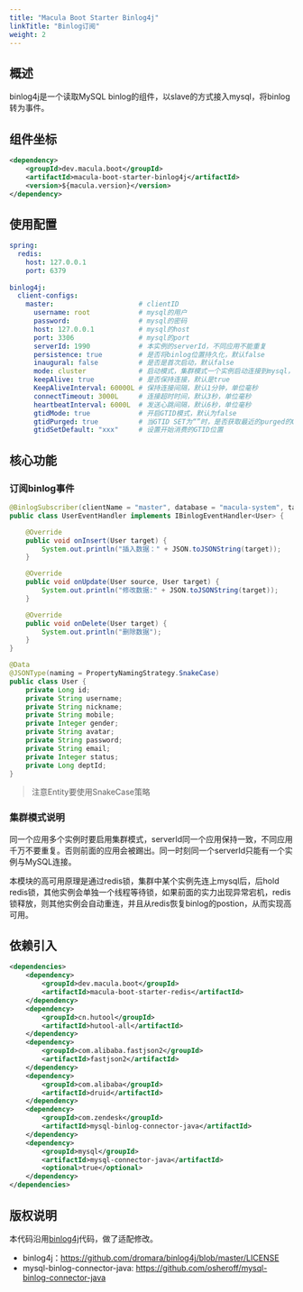 ```yaml
---
title: "Macula Boot Starter Binlog4j"
linkTitle: "Binlog订阅"
weight: 2
---
```


## 概述

binlog4j是一个读取MySQL binlog的组件，以slave的方式接入mysql，将binlog转为事件。



## 组件坐标

```xml
<dependency>
    <groupId>dev.macula.boot</groupId>
    <artifactId>macula-boot-starter-binlog4j</artifactId>
    <version>${macula.version}</version>
</dependency>
```



## 使用配置

```yaml
spring:
  redis:
    host: 127.0.0.1
    port: 6379
    
binlog4j:
  client-configs:
    master:                     # clientID
      username: root            # mysql的用户
      password:                 # mysql的密码
      host: 127.0.0.1           # mysql的host
      port: 3306                # mysql的port
      serverId: 1990            # 本实例的serverId，不同应用不能重复
      persistence: true         # 是否将binlog位置持久化，默认false
      inaugural: false          # 是否是首次启动，默认false
      mode: cluster             # 启动模式，集群模式一个实例启动连接到mysql，其他standby，默认standalone
      keepAlive: true           # 是否保持连接，默认是true
      KeepAliveInterval: 60000L # 保持连接间隔，默认1分钟，单位毫秒
      connectTimeout: 3000L     # 连接超时时间，默认3秒，单位毫秒
      heartbeatInterval: 6000L  # 发送心跳间隔，默认6秒，单位毫秒  
      gtidMode: true            # 开启GTID模式，默认为false
      gtidPurged: true          # 当GTID SET为“”时，是否获取最近的purged的GTID SET，默认为true
      gtidSetDefault: "xxx"     # 设置开始消费的GTID位置      
```



## 核心功能

### 订阅binlog事件

```java
@BinlogSubscriber(clientName = "master", database = "macula-system", table ="sys_user")
public class UserEventHandler implements IBinlogEventHandler<User> {

    @Override
    public void onInsert(User target) {
        System.out.println("插入数据：" + JSON.toJSONString(target));
    }

    @Override
    public void onUpdate(User source, User target) {
        System.out.println("修改数据:" + JSON.toJSONString(target));
    }

    @Override
    public void onDelete(User target) {
        System.out.println("删除数据");
    }
}

@Data
@JSONType(naming = PropertyNamingStrategy.SnakeCase)
public class User {
    private Long id;
    private String username;
    private String nickname;
    private String mobile;
    private Integer gender;
    private String avatar;
    private String password;
    private String email;
    private Integer status;
    private Long deptId;
}
```
> 注意Entity要使用SnakeCase策略



### 集群模式说明

同一个应用多个实例时要启用集群模式，serverId同一个应用保持一致，不同应用千万不要重复。否则前面的应用会被踢出。同一时刻同一个serverId只能有一个实例与MySQL连接。

本模块的高可用原理是通过redis锁，集群中某个实例先连上mysql后，后hold redis锁，其他实例会单独一个线程等待锁，如果前面的实力出现异常宕机，redis锁释放，则其他实例会自动重连，并且从redis恢复binlog的postion，从而实现高可用。



## 依赖引入

```xml
<dependencies>
    <dependency>
        <groupId>dev.macula.boot</groupId>
        <artifactId>macula-boot-starter-redis</artifactId>
    </dependency>
    <dependency>
        <groupId>cn.hutool</groupId>
        <artifactId>hutool-all</artifactId>
    </dependency>
    <dependency>
        <groupId>com.alibaba.fastjson2</groupId>
        <artifactId>fastjson2</artifactId>
    </dependency>
    <dependency>
        <groupId>com.alibaba</groupId>
        <artifactId>druid</artifactId>
    </dependency>
    <dependency>
        <groupId>com.zendesk</groupId>
        <artifactId>mysql-binlog-connector-java</artifactId>
    </dependency>
    <dependency>
        <groupId>mysql</groupId>
        <artifactId>mysql-connector-java</artifactId>
        <optional>true</optional>
    </dependency>
</dependencies>
```



## 版权说明

本代码沿用[binlog4j](https://github.com/dromara/binlog4j)代码，做了适配修改。
- binlog4j：https://github.com/dromara/binlog4j/blob/master/LICENSE
- mysql-binlog-connector-java: https://github.com/osheroff/mysql-binlog-connector-java